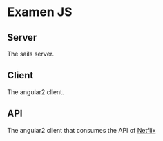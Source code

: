 # Examen JS

## Server
The sails server.

## Client
The angular2 client.

## API
The angular2 client that consumes the API of [Netflix](http://netflixroulette.net/api/)
